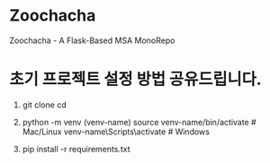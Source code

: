 # Zoochacha
Zoochacha - A Flask-Based MSA MonoRepo

# 초기 프로젝트 설정 방법 공유드립니다.

1. git clone <repository-url>
   cd <project-directory>

2. python -m venv (venv-name)
   source venv-name/bin/activate  # Mac/Linux
   venv-name\Scripts\activate  # Windows

3. pip install -r requirements.txt
